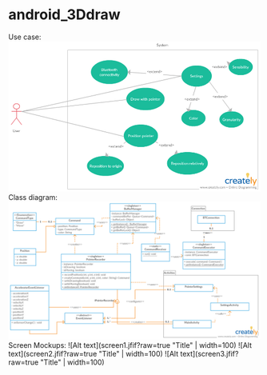 # android_3Ddraw
Use case:
![Alt text](use_case.jpg?raw=true "Title")
Class diagram:
![Alt text](class_diagram.jpg?raw=true "Title")
Screen Mockups:
![Alt text](screen1.jfif?raw=true "Title" | width=100)
![Alt text](screen2.jfif?raw=true "Title" | width=100)
![Alt text](screen3.jfif?raw=true "Title" | width=100)
